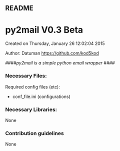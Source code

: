 ## README ##

# py2mail V0.3 Beta #
Created on Thursday, January  26 12:02:04 2015

Author: Datuman
https://github.com/kod5kod

####*py2mail is a simple python email wrapper* ####

### Necessary Files: ###

Required config files (etc):
* conf_file.ini (configurations)

### Necessary Libraries: ###

None

### Contribution guidelines ###

None

